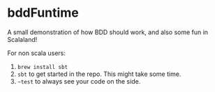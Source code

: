 # bddFuntime

A small demonstration of how BDD should work, and also some fun in Scalaland!

For non scala users:

  1) `brew install sbt`
  2) `sbt` to get started in the repo. This might take some time.
  2) `~test` to always see your code on the side.

